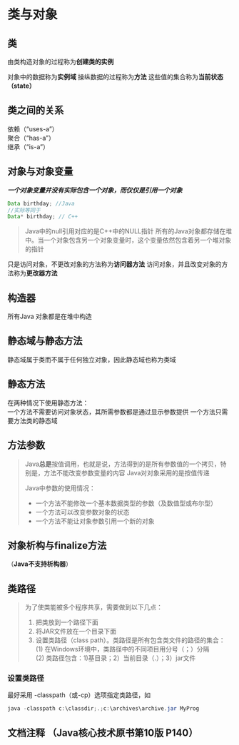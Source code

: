 # 类与对象

## 类

由类构造对象的过程称为**创建类的实例**

对象中的数据称为**实例域**
操纵数据的过程称为**方法**
这些值的集合称为**当前状态（state）**

## 类之间的关系

依赖（“uses-a”）</br>
聚合（“has-a”）</br>
继承（“is-a”）

## 对象与对象变量

***一个对象变量并没有实际包含一个对象，而仅仅是引用一个对象***

```java
Data birthday; //Java
//实际等同于
Data* birthday; // C++
```

>Java中的null引用对应的是C++中的NULL指针
所有的Java对象都存储在堆中。当一个对象包含另一个对象变量时，这个变量依然包含着另一个堆对象的指针

只是访问对象，不更改对象的方法称为**访问器方法**
访问对象，并且改变对象的方法称为**更改器方法**

## 构造器

所有Java 对象都是在堆中构造

## 静态域与静态方法

静态域属于类而不属于任何独立对象，因此静态域也称为类域

## 静态方法

在两种情况下使用静态方法：</br>
一个方法不需要访问对象状态，其所需参数都是通过显示参数提供
一个方法只需要方法类的静态域

## 方法参数

>Java**总是**按值调用，也就是说，方法得到的是所有参数值的一个拷贝，特别是，方法不能改变参数变量的内容
Java对对象采用的是按值传递
>
>Java中参数的使用情况：
>
>+ 一个方法不能修改一个基本数据类型的参数（及数值型或布尔型）
>+ 一个方法可以改变参数对象的状态
>+ 一个方法不能让对象参数引用一个新的对象

## 对象析构与finalize方法

（**Java不支持析构器**）

## 类路径

>为了使类能被多个程序共享，需要做到以下几点：
>
>1. 把类放到一个路径下面
>2. 将JAR文件放在一个目录下面
>3. 设置类路径（class path）。类路径是所有包含类文件的路径的集合：</br>
>(1) 在Windows环境中，类路径中的不同项目用分号（；）分隔</br>
>(2) 类路径包含：1)基目录；2）当前目录（.）；3）jar文件

### 设置类路径

最好采用 -classpath（或-cp）选项指定类路径，如

```java
java -classpath c:\classdir;.;c:\archives\archive.jar MyProg
```

## 文档注释 **（Java核心技术原书第10版 P140）**
